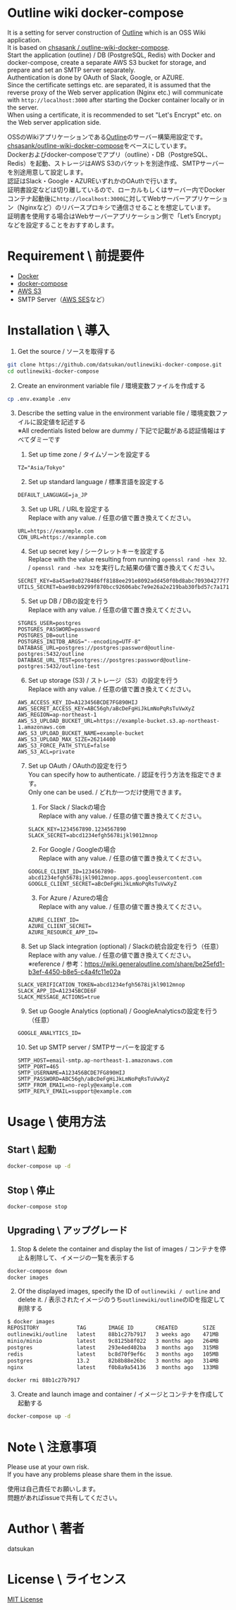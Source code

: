 # Outline wiki docker-compose

It is a setting for server construction of [Outline](https://github.com/outline/outline) which is an OSS Wiki application.  
It is based on [chsasank / outline-wiki-docker-compose](https://github.com/chsasank/outline-wiki-docker-compose).  
Start the application (outline) / DB (PostgreSQL, Redis) with Docker and docker-compose, create a separate AWS S3 bucket for storage, and prepare and set an SMTP server separately.  
Authentication is done by OAuth of Slack, Google, or AZURE.  
Since the certificate settings etc. are separated, it is assumed that the reverse proxy of the Web server application (Nginx etc.) will communicate with `http://localhost:3000` after starting the Docker container locally or in the server.  
When using a certificate, it is recommended to set "Let's Encrypt" etc. on the Web server application side.

OSSのWikiアプリケーションである[Outline](https://github.com/outline/outline)のサーバー構築用設定です。  
[chsasank/outline-wiki-docker-compose](https://github.com/chsasank/outline-wiki-docker-compose)をベースにしています。  
Dockerおよびdocker-composeでアプリ（outline）・DB（PostgreSQL、Redis）を起動、ストレージはAWS S3のバケットを別途作成、SMTPサーバーを別途用意して設定します。  
認証はSlack・Google・AZUREいずれかのOAuthで行います。  
証明書設定などは切り離しているので、ローカルもしくはサーバー内でDockerコンテナ起動後に`http://localhost:3000`に対してWebサーバーアプリケーション（Nginxなど）のリバースプロキシで通信させることを想定しています。  
証明書を使用する場合はWebサーバーアプリケーション側で「Let’s Encrypt」などを設定することをおすすめします。  

# Requirement \ 前提要件

- [Docker](https://www.docker.com/get-started)
- [docker-compose](https://docs.docker.jp/compose/install.html)
- [AWS S3](https://aws.amazon.com/jp/s3/)
- SMTP Server（[AWS SES](https://aws.amazon.com/jp/ses/)など）

# Installation \ 導入

1. Get the source / ソースを取得する
```bash
git clone https://github.com/datsukan/outlinewiki-docker-compose.git
cd outlinewiki-docker-compose
```

2. Create an environment variable file / 環境変数ファイルを作成する
```bash
cp .env.example .env
```

3. Describe the setting value in the environment variable file / 環境変数ファイルに設定値を記述する  
   ※All credentials listed below are dummy / 下記で記載がある認証情報はすべてダミーです
   1. Set up time zone / タイムゾーンを設定する
    ```
    TZ="Asia/Tokyo"
    ```

   2. Set up standard language / 標準言語を設定する
    ```
    DEFAULT_LANGUAGE=ja_JP
    ```

   3. Set up URL / URLを設定する  
    Replace with any value. / 任意の値で置き換えてください。
    ```
    URL=https://exanmple.com
    CDN_URL=https://exanmple.com
    ```

   4. Set up secret key / シークレットキーを設定する  
    Replace with the value resulting from running `openssl rand -hex 32`. / `openssl rand -hex 32`を実行した結果の値で置き換えてください。
    ```
    SECRET_KEY=8a45ae9a0278486ff8188ee291e8092add450f0bd8abc709304277f7079b58ca
    UTILS_SECRET=bae98cb9299f870bcc92606abc7e9e26a2e219bab30fbd57c7a1714f5b80db0c
    ```

   5. Set up DB / DBの設定を行う  
    Replace with any value. / 任意の値で置き換えてください。
    ```
    STGRES_USER=postgres
    POSTGRES_PASSWORD=password
    POSTGRES_DB=outline
    POSTGRES_INITDB_ARGS="--encoding=UTF-8"
    DATABASE_URL=postgres://postgres:password@outline-postgres:5432/outline
    DATABASE_URL_TEST=postgres://postgres:password@outline-postgres:5432/outline-test
    ```

   6. Set up storage (S3) / ストレージ（S3）の設定を行う  
    Replace with any value. / 任意の値で置き換えてください。
    ```
    AWS_ACCESS_KEY_ID=A123456BCDE7FG890HIJ
    AWS_SECRET_ACCESS_KEY=ABC56gh/aBcDeFgHiJkLmNoPqRsTuVwXyZ
    AWS_REGION=ap-northeast-1
    AWS_S3_UPLOAD_BUCKET_URL=https://example-bucket.s3.ap-northeast-1.amazonaws.com
    AWS_S3_UPLOAD_BUCKET_NAME=example-bucket
    AWS_S3_UPLOAD_MAX_SIZE=26214400
    AWS_S3_FORCE_PATH_STYLE=false
    AWS_S3_ACL=private
    ```

   7. Set up OAuth / OAuthの設定を行う  
    You can specify how to authenticate. / 認証を行う方法を指定できます。  
    Only one can be used. / どれか一つだけ使用できます。
      1. For Slack / Slackの場合  
        Replace with any value. / 任意の値で置き換えてください。
        ```
        SLACK_KEY=1234567890.1234567890
        SLACK_SECRET=abcd1234efgh5678ijkl9012mnop
        ```

      2. For Google / Googleの場合  
        Replace with any value. / 任意の値で置き換えてください。
        ```
        GOOGLE_CLIENT_ID=1234567890-abcd1234efgh5678ijkl9012mnop.apps.googleusercontent.com
        GOOGLE_CLIENT_SECRET=aBcDeFgHiJkLmNoPqRsTuVwXyZ
        ```

      3. For Azure / Azureの場合  
        Replace with any value. / 任意の値で置き換えてください。
        ```
        AZURE_CLIENT_ID=
        AZURE_CLIENT_SECRET=
        AZURE_RESOURCE_APP_ID=
        ```

   8. Set up Slack integration (optional) / Slackの統合設定を行う（任意）  
    Replace with any value. / 任意の値で置き換えてください。  
    ※reference / 参考：https://wiki.generaloutline.com/share/be25efd1-b3ef-4450-b8e5-c4a4fc11e02a
    ```
    SLACK_VERIFICATION_TOKEN=abcd1234efgh5678ijkl9012mnop
    SLACK_APP_ID=A12345BCDE6F
    SLACK_MESSAGE_ACTIONS=true
    ```

   9. Set up Google Analytics (optional) / GoogleAnalyticsの設定を行う（任意）  
    ```
    GOOGLE_ANALYTICS_ID=
    ```

   10. Set up SMTP server / SMTPサーバーを設定する
    ```
    SMTP_HOST=email-smtp.ap-northeast-1.amazonaws.com
    SMTP_PORT=465
    SMTP_USERNAME=A123456BCDE7FG890HIJ
    SMTP_PASSWORD=ABC56gh/aBcDeFgHiJkLmNoPqRsTuVwXyZ
    SMTP_FROM_EMAIL=no-reply@example.com
    SMTP_REPLY_EMAIL=support@example.com
    ```

# Usage \ 使用方法

## Start \ 起動

```bash
docker-compose up -d
```

## Stop \ 停止

```bash
docker-compose stop
```

## Upgrading \ アップグレード

1. Stop & delete the container and display the list of images / コンテナを停止＆削除して、イメージの一覧を表示する
```bash
docker-compose down
docker images
```

2. Of the displayed images, specify the ID of `outlinewiki / outline` and delete it. / 表示されたイメージのうち`outlinewiki/outline`のIDを指定して削除する
```bash
$ docker images
REPOSITORY            TAG       IMAGE ID       CREATED        SIZE
outlinewiki/outline   latest    88b1c27b7917   3 weeks ago    471MB
minio/minio           latest    9c8125b8f022   3 months ago   264MB
postgres              latest    293e4ed402ba   3 months ago   315MB
redis                 latest    bc8d70f9ef6c   3 months ago   105MB
postgres              13.2      82b8b88e26bc   3 months ago   314MB
nginx                 latest    f0b8a9a54136   3 months ago   133MB
```

```bash
docker rmi 88b1c27b7917
```

3. Create and launch image and container / イメージとコンテナを作成して起動する

```bash
docker-compose up -d
```

# Note \ 注意事項

Please use at your own risk.  
If you have any problems please share them in the issue.

使用は自己責任でお願いします。  
問題があればissueで共有してください。

# Author \ 著者

datsukan

# License \ ライセンス

[MIT License](https://en.wikipedia.org/wiki/MIT_License)
